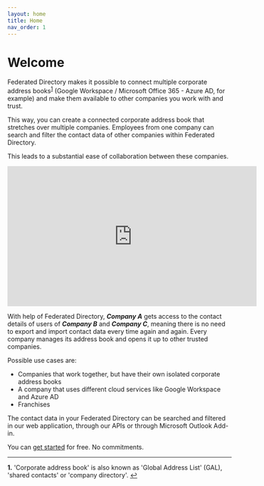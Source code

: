 ```yaml
---
layout: home
title: Home
nav_order: 1
---
```


# Welcome

Federated Directory makes it possible to connect multiple corporate address books<sup id="a1">[1](#f1)</sup> (Google Workspace / Microsoft Office 365 - Azure AD, for example) and make them available to other companies you work with and trust.

This way, you can create a connected corporate address book that stretches over multiple companies.
Employees from one company can search and filter the contact data of other companies within Federated Directory.

This leads to a substantial ease of collaboration between these companies.

<p><iframe src="https://www.youtube.com/embed/BUwV91abJms" width="560" height="315" allowfullscreen="" frameborder="0"></iframe></p>

With help of Federated Directory, **_Company A_** gets access to the contact details of users of **_Company B_** and **_Company C_**, meaning there is no need to export and import contact data every time again and again. Every company manages its address book and opens it up to other trusted companies.

Possible use cases are:

- Companies that work together, but have their own isolated corporate address books
- A company that uses different cloud services like Google Workspace and Azure AD
- Franchises

The contact data in your Federated Directory can be searched and filtered in our web application, through our APIs or through Microsoft Outlook Add-in.

You can [get started](./getting-started) for free. No commitments.

---

<b id="f1">1.</b> 'Corporate address book' is also known as 'Global Address List' (GAL), 'shared contacts' or 'company directory'. [↩](#a1)
